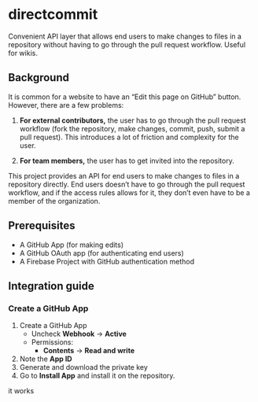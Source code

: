 # directcommit

Convenient API layer that allows end users to make changes to files in a repository without having to go through the pull request workflow. Useful for wikis.

## Background

It is common for a website to have an “Edit this page on GitHub” button. However, there are a few problems:

1. **For external contributors,** the user has to go through the pull request workflow (fork the repository, make changes, commit, push, submit a pull request). This introduces a lot of friction and complexity for the user.

2. **For team members,** the user has to get invited into the repository.

This project provides an API for end users to make changes to files in a repository directly. End users doesn’t have to go through the pull request workflow, and if the access rules allows for it, they don’t even have to be a member of the organization.

## Prerequisites

- A GitHub App (for making edits)
- A GitHub OAuth app (for authenticating end users)
- A Firebase Project with GitHub authentication method

## Integration guide

### Create a GitHub App

1. Create a GitHub App
   - Uncheck **Webhook** &rarr; **Active**
   - Permissions:
     - **Contents** &rarr; **Read and write**
2. Note the **App ID**
3. Generate and download the private key
4. Go to **Install App** and install it on the repository.

it works
